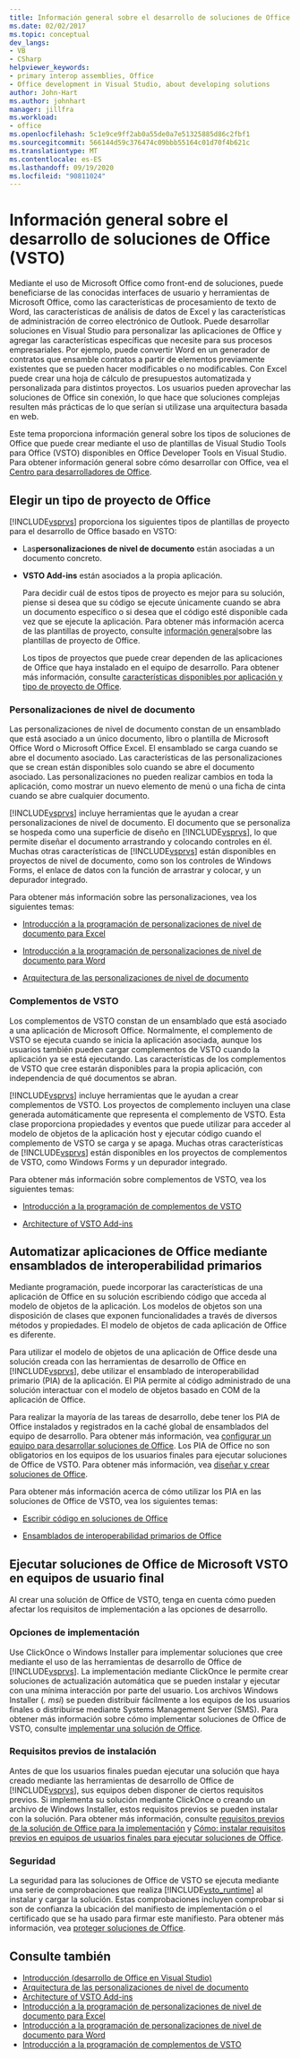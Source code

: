 ```yaml
---
title: Información general sobre el desarrollo de soluciones de Office (VSTO)
ms.date: 02/02/2017
ms.topic: conceptual
dev_langs:
- VB
- CSharp
helpviewer_keywords:
- primary interop assemblies, Office
- Office development in Visual Studio, about developing solutions
author: John-Hart
ms.author: johnhart
manager: jillfra
ms.workload:
- office
ms.openlocfilehash: 5c1e9ce9ff2ab0a55de0a7e51325885d86c2fbf1
ms.sourcegitcommit: 566144d59c376474c09bbb55164c01d70f4b621c
ms.translationtype: MT
ms.contentlocale: es-ES
ms.lasthandoff: 09/19/2020
ms.locfileid: "90811024"
---
```

# <a name="office-solutions-development-overview-vsto"></a>Información general sobre el desarrollo de soluciones de Office (VSTO)
  Mediante el uso de Microsoft Office como front-end de soluciones, puede beneficiarse de las conocidas interfaces de usuario y herramientas de Microsoft Office, como las características de procesamiento de texto de Word, las características de análisis de datos de Excel y las características de administración de correo electrónico de Outlook. Puede desarrollar soluciones en Visual Studio para personalizar las aplicaciones de Office y agregar las características específicas que necesite para sus procesos empresariales. Por ejemplo, puede convertir Word en un generador de contratos que ensamble contratos a partir de elementos previamente existentes que se pueden hacer modificables o no modificables. Con Excel puede crear una hoja de cálculo de presupuestos automatizada y personalizada para distintos proyectos. Los usuarios pueden aprovechar las soluciones de Office sin conexión, lo que hace que soluciones complejas resulten más prácticas de lo que serían si utilizase una arquitectura basada en web.

 Este tema proporciona información general sobre los tipos de soluciones de Office que puede crear mediante el uso de plantillas de Visual Studio Tools para Office (VSTO) disponibles en Office Developer Tools en Visual Studio. Para obtener información general sobre cómo desarrollar con Office, vea el [Centro para desarrolladores de Office](https://developer.microsoft.com/office).

## <a name="choose-an-office-project-type"></a>Elegir un tipo de proyecto de Office
 [!INCLUDE[vsprvs](../sharepoint/includes/vsprvs-md.md)] proporciona los siguientes tipos de plantillas de proyecto para el desarrollo de Office basado en VSTO:

- Las**personalizaciones de nivel de documento** están asociadas a un documento concreto.

- **VSTO Add-ins** están asociados a la propia aplicación.

  Para decidir cuál de estos tipos de proyecto es mejor para su solución, piense si desea que su código se ejecute únicamente cuando se abra un documento específico o si desea que el código esté disponible cada vez que se ejecute la aplicación. Para obtener más información acerca de las plantillas de proyecto, consulte [información general](../vsto/office-project-templates-overview.md)sobre las plantillas de proyecto de Office.

  Los tipos de proyectos que puede crear dependen de las aplicaciones de Office que haya instalado en el equipo de desarrollo. Para obtener más información, consulte [características disponibles por aplicación y tipo de proyecto de Office](../vsto/features-available-by-office-application-and-project-type.md).

### <a name="document-level-customizations"></a>Personalizaciones de nivel de documento
 Las personalizaciones de nivel de documento constan de un ensamblado que está asociado a un único documento, libro o plantilla de Microsoft Office Word o Microsoft Office Excel. El ensamblado se carga cuando se abre el documento asociado. Las características de las personalizaciones que se crean están disponibles solo cuando se abre el documento asociado. Las personalizaciones no pueden realizar cambios en toda la aplicación, como mostrar un nuevo elemento de menú o una ficha de cinta cuando se abre cualquier documento.

 [!INCLUDE[vsprvs](../sharepoint/includes/vsprvs-md.md)] incluye herramientas que le ayudan a crear personalizaciones de nivel de documento. El documento que se personaliza se hospeda como una superficie de diseño en [!INCLUDE[vsprvs](../sharepoint/includes/vsprvs-md.md)], lo que permite diseñar el documento arrastrando y colocando controles en él. Muchas otras características de [!INCLUDE[vsprvs](../sharepoint/includes/vsprvs-md.md)] están disponibles en proyectos de nivel de documento, como son los controles de Windows Forms, el enlace de datos con la función de arrastrar y colocar, y un depurador integrado.

 Para obtener más información sobre las personalizaciones, vea los siguientes temas:

- [Introducción a la programación de personalizaciones de nivel de documento para Excel](../vsto/getting-started-programming-document-level-customizations-for-excel.md)

- [Introducción a la programación de personalizaciones de nivel de documento para Word](../vsto/getting-started-programming-document-level-customizations-for-word.md)

- [Arquitectura de las personalizaciones de nivel de documento](../vsto/architecture-of-document-level-customizations.md)

### <a name="vsto-add-ins"></a>Complementos de VSTO
 Los complementos de VSTO constan de un ensamblado que está asociado a una aplicación de Microsoft Office. Normalmente, el complemento de VSTO se ejecuta cuando se inicia la aplicación asociada, aunque los usuarios también pueden cargar complementos de VSTO cuando la aplicación ya se está ejecutando. Las características de los complementos de VSTO que cree estarán disponibles para la propia aplicación, con independencia de qué documentos se abran.

 [!INCLUDE[vsprvs](../sharepoint/includes/vsprvs-md.md)] incluye herramientas que le ayudan a crear complementos de VSTO. Los proyectos de complemento incluyen una clase generada automáticamente que representa el complemento de VSTO. Esta clase proporciona propiedades y eventos que puede utilizar para acceder al modelo de objetos de la aplicación host y ejecutar código cuando el complemento de VSTO se carga y se apaga. Muchas otras características de [!INCLUDE[vsprvs](../sharepoint/includes/vsprvs-md.md)] están disponibles en los proyectos de complementos de VSTO, como Windows Forms y un depurador integrado.

 Para obtener más información sobre complementos de VSTO, vea los siguientes temas:

- [Introducción a la programación de complementos de VSTO](../vsto/getting-started-programming-vsto-add-ins.md)

- [Architecture of VSTO Add-ins](../vsto/architecture-of-vsto-add-ins.md)

## <a name="automate-office-applications-by-using-primary-interop-assemblies"></a>Automatizar aplicaciones de Office mediante ensamblados de interoperabilidad primarios
 Mediante programación, puede incorporar las características de una aplicación de Office en su solución escribiendo código que acceda al modelo de objetos de la aplicación. Los modelos de objetos son una disposición de clases que exponen funcionalidades a través de diversos métodos y propiedades. El modelo de objetos de cada aplicación de Office es diferente.

 Para utilizar el modelo de objetos de una aplicación de Office desde una solución creada con las herramientas de desarrollo de Office en [!INCLUDE[vsprvs](../sharepoint/includes/vsprvs-md.md)], debe utilizar el ensamblado de interoperabilidad primario (PIA) de la aplicación. El PIA permite al código administrado de una solución interactuar con el modelo de objetos basado en COM de la aplicación de Office.

 Para realizar la mayoría de las tareas de desarrollo, debe tener los PIA de Office instalados y registrados en la caché global de ensamblados del equipo de desarrollo. Para obtener más información, vea [configurar un equipo para desarrollar soluciones de Office](../vsto/configuring-a-computer-to-develop-office-solutions.md). Los PIA de Office no son obligatorios en los equipos de los usuarios finales para ejecutar soluciones de Office de VSTO. Para obtener más información, vea [diseñar y crear soluciones de Office](../vsto/designing-and-creating-office-solutions.md).

 Para obtener más información acerca de cómo utilizar los PIA en las soluciones de Office de VSTO, vea los siguientes temas:

- [Escribir código en soluciones de Office](../vsto/writing-code-in-office-solutions.md)

- [Ensamblados de interoperabilidad primarios de Office](../vsto/office-primary-interop-assemblies.md)

## <a name="run-microsoft-vsto-office-solutions-on-end-user-computers"></a>Ejecutar soluciones de Office de Microsoft VSTO en equipos de usuario final
 Al crear una solución de Office de VSTO, tenga en cuenta cómo pueden afectar los requisitos de implementación a las opciones de desarrollo.

### <a name="deployment-options"></a>Opciones de implementación
 Use ClickOnce o Windows Installer para implementar soluciones que cree mediante el uso de las herramientas de desarrollo de Office de [!INCLUDE[vsprvs](../sharepoint/includes/vsprvs-md.md)]. La implementación mediante ClickOnce le permite crear soluciones de actualización automática que se pueden instalar y ejecutar con una mínima interacción por parte del usuario. Los archivos Windows Installer (*. msi*) se pueden distribuir fácilmente a los equipos de los usuarios finales o distribuirse mediante Systems Management Server (SMS). Para obtener más información sobre cómo implementar soluciones de Office de VSTO, consulte [implementar una solución de Office](../vsto/deploying-an-office-solution.md).

### <a name="install-prerequisites"></a>Requisitos previos de instalación
 Antes de que los usuarios finales puedan ejecutar una solución que haya creado mediante las herramientas de desarrollo de Office de [!INCLUDE[vsprvs](../sharepoint/includes/vsprvs-md.md)], sus equipos deben disponer de ciertos requisitos previos. Si implementa su solución mediante ClickOnce o creando un archivo de Windows Installer, estos requisitos previos se pueden instalar con la solución. Para obtener más información, consulte [requisitos previos de la solución de Office para la implementación](/previous-versions/bb608617(v=vs.110)) y [Cómo: instalar requisitos previos en equipos de usuarios finales para ejecutar soluciones de Office](/previous-versions/bb608608(v=vs.110)).

### <a name="security"></a>Seguridad
 La seguridad para las soluciones de Office de VSTO se ejecuta mediante una serie de comprobaciones que realiza [!INCLUDE[vsto_runtime](../vsto/includes/vsto-runtime-md.md)] al instalar y cargar la solución. Estas comprobaciones incluyen comprobar si son de confianza la ubicación del manifiesto de implementación o el certificado que se ha usado para firmar este manifiesto. Para obtener más información, vea [proteger soluciones de Office](../vsto/securing-office-solutions.md).

## <a name="see-also"></a>Consulte también
- [Introducción &#40;desarrollo de Office en Visual Studio&#41;](../vsto/getting-started-office-development-in-visual-studio.md)
- [Arquitectura de las personalizaciones de nivel de documento](../vsto/architecture-of-document-level-customizations.md)
- [Architecture of VSTO Add-ins](../vsto/architecture-of-vsto-add-ins.md)
- [Introducción a la programación de personalizaciones de nivel de documento para Excel](../vsto/getting-started-programming-document-level-customizations-for-excel.md)
- [Introducción a la programación de personalizaciones de nivel de documento para Word](../vsto/getting-started-programming-document-level-customizations-for-word.md)
- [Introducción a la programación de complementos de VSTO](../vsto/getting-started-programming-vsto-add-ins.md)